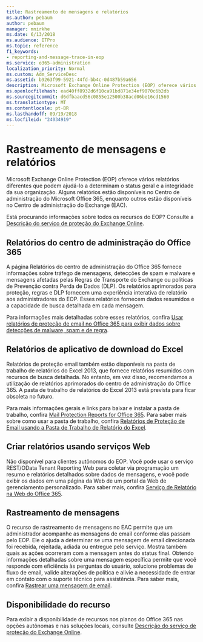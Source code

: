 ```yaml
---
title: Rastreamento de mensagens e relatórios
ms.author: pebaum
author: pebaum
manager: mnirkhe
ms.date: 6/13/2018
ms.audience: ITPro
ms.topic: reference
f1_keywords:
- reporting-and-message-trace-in-eop
ms.service: o365-administration
localization_priority: Normal
ms.custom: Adm_ServiceDesc
ms.assetid: b9263f99-5921-44fd-bb4c-0d487b59a656
description: Microsoft Exchange Online Protection (EOP) oferece vários relatórios diferentes que podem ajudá-lo a determinam o status geral e a integridade da sua organização. Alguns relatórios estão disponíveis no Centro de administração do Microsoft Office 365, enquanto outros estão disponíveis no Centro de administração do Exchange (EAC).
ms.openlocfilehash: ead40ff8932d6f10ca91bd871e34ef9070c6b2db
ms.sourcegitcommit: d6dfbaacd56c0855e12500b38acd06be16cd1560
ms.translationtype: MT
ms.contentlocale: pt-BR
ms.lasthandoff: 09/19/2018
ms.locfileid: "24034919"
---
```

# <a name="reporting-and-message-trace"></a>Rastreamento de mensagens e relatórios

Microsoft Exchange Online Protection (EOP) oferece vários relatórios diferentes que podem ajudá-lo a determinam o status geral e a integridade da sua organização. Alguns relatórios estão disponíveis no Centro de administração do Microsoft Office 365, enquanto outros estão disponíveis no Centro de administração do Exchange (EAC).
  
Está procurando informações sobre todos os recursos do EOP? Consulte a [Descrição do serviço de proteção do Exchange Online](exchange-online-protection-service-description.md).
  
## <a name="office-365-admin-center-reports"></a>Relatórios do centro de administração do Office 365
<a name="BKMK_office365admincenterreports"> </a>

A página Relatórios do centro de administração do Office 365 fornece informações sobre tráfego de mensagens, detecções de spam e malware e mensagens afetadas pelas Regras de Transporte do Exchange ou políticas de Prevenção contra Perda de Dados (DLP). Os relatórios aprimorados para proteção, regras e DLP fornecem uma experiência interativa de relatório aos administradores do EOP. Esses relatórios fornecem dados resumidos e a capacidade de busca detalhada em cada mensagem.
  
Para informações mais detalhadas sobre esses relatórios, confira [Usar relatórios de proteção de email no Office 365 para exibir dados sobre detecções de malware, spam e de regra](https://go.microsoft.com/fwlink/p/?LinkID=401102).
  
## <a name="excel-download-application-reports"></a>Relatórios de aplicativo de download do Excel
<a name="BKMK_exceldownloadapplicationreports"> </a>

Relatórios de proteção email também estão disponíveis na pasta de trabalho de relatórios do Excel 2013, que fornece relatórios resumidos com recursos de busca detalhada. No entanto, em vez disso, recomendamos a utilização de relatórios aprimorados do centro de administração do Office 365. A pasta de trabalho de relatórios do Excel 2013 está prevista para ficar obsoleta no futuro. 
  
Para mais informações gerais e links para baixar e instalar a pasta de trabalho, confira [Mail Protection Reports for Office 365](https://go.microsoft.com/fwlink/p/?LinkId=271776). Para saber mais sobre como usar a pasta de trabalho, confira [Relatórios de Proteção de Email usando a Pasta de Trabalho de Relatório do Excel](https://go.microsoft.com/fwlink/p/?LinkId=285211).
  
## <a name="reporting-using-web-services"></a>Criar relatórios usando serviços Web
<a name="BKMK_reportingusingwebservices"> </a>

Não disponível para clientes autônomos do EOP. Você pode usar o serviço REST/OData Tenant Reporting Web para coletar via programação um resumo e relatórios detalhados sobre dados de mensagens, e você pode exibir os dados em uma página da Web de um portal da Web de gerenciamento personalizado. Para saber mais, confira [Serviço de Relatório na Web do Office 365](https://go.microsoft.com/fwlink/?LinkId=279926).
  
## <a name="message-trace"></a>Rastreamento de mensagens
<a name="BKMK_messagetrace"> </a>

O recurso de rastreamento de mensagens no EAC permite que um administrador acompanhe as mensagens de email conforme elas passam pelo EOP. Ele o ajuda a determinar se uma mensagem de email direcionada foi recebida, rejeitada, adiada ou entregue pelo serviço. Mostra também quais as ações ocorreram com a mensagem antes do status final. Obtendo informações detalhadas sobre uma mensagem específica permite que você responde com eficiência às perguntas do usuário, solucione problemas de fluxo de email, valide alterações de política e alivie a necessidade de entrar em contato com o suporte técnico para assistência. Para saber mais, confira [Rastrear uma mensagem de email](https://go.microsoft.com/fwlink/p/?LinkID=282262).
  
## <a name="feature-availability"></a>Disponibilidade do recurso
<a name="BKMK_messagetrace"> </a>

Para exibir a disponibilidade de recursos nos planos do Office 365 nas opções autônomas e nas soluções locais, consulte [Descrição do serviço de proteção do Exchange Online](exchange-online-protection-service-description.md).
  

